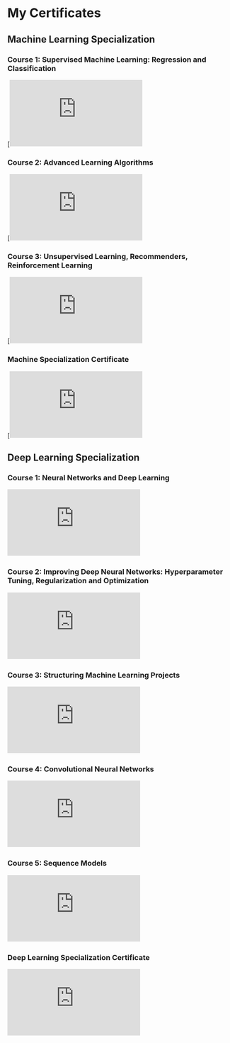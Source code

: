 # My Certificates

## Machine Learning Specialization

### Course 1: Supervised Machine Learning: Regression and Classification
[![Machine Learning Course 1 Certificate](https://github.com/harsh123536/Certificates/blob/main/Supervised%20Machine%20Learning%20-%20Regression%20and%20Classification%20certificate.pdf)

### Course 2: Advanced Learning Algorithms
[![Machine Learning Course 2 Certificate](https://github.com/harsh123536/Certificates/blob/main/Advanced%20Learning%20Algorihtms%20certificate.pdf)

### Course 3: Unsupervised Learning, Recommenders, Reinforcement Learning
[![Machine Learning Course 3 Certificate](https://github.com/harsh123536/Certificates/blob/main/Unsupervised%20Learning%2C%20Recommenders%2C%20Reinforcement%20Learning%20Certificate.pdf) 

### Machine Specialization Certificate
[![Machine Learning Course 3 Certificate](
https://github.com/harsh123536/Certificates/blob/main/Machine%20Learning%20Specialization%20Certificate.pdf) 

## Deep Learning Specialization

### Course 1: Neural Networks and Deep Learning
[![Deep Learning Course 1 Certificate](https://github.com/johndoe/certificates/blob/main/dl_course1_certificate.pdf)](https://github.com/johndoe/certificates/blob/main/dl_course1_certificate.pdf)

### Course 2: Improving Deep Neural Networks: Hyperparameter Tuning, Regularization and Optimization
[![Deep Learning Course 2 Certificate](https://github.com/johndoe/certificates/blob/main/dl_course2_certificate.pdf)](https://github.com/johndoe/certificates/blob/main/dl_course2_certificate.pdf)

### Course 3: Structuring Machine Learning Projects
[![Deep Learning Course 3 Certificate](https://github.com/johndoe/certificates/blob/main/dl_course3_certificate.pdf)](https://github.com/johndoe/certificates/blob/main/dl_course3_certificate.pdf)

### Course 4: Convolutional Neural Networks
[![Deep Learning Course 3 Certificate](https://github.com/johndoe/certificates/blob/main/dl_course3_certificate.pdf)](https://github.com/johndoe/certificates/blob/main/dl_course3_certificate.pdf)

### Course 5: Sequence Models
[![Deep Learning Course 3 Certificate](https://github.com/johndoe/certificates/blob/main/dl_course3_certificate.pdf)](https://github.com/johndoe/certificates/blob/main/dl_course3_certificate.pdf)

### Deep Learning Specialization Certificate
[![Deep Learning Specialization Certificate](https://github.com/johndoe/certificates/blob/main/dl_specialization_certificate.pdf)](https://github.com/johndoe/certificates/blob/main/dl_specialization_certificate.pdf)

 
